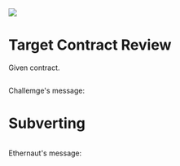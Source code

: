 
<img src="https://ethernaut.openzeppelin.com/imgs/BigLevel22.svg">


# Target Contract Review

Given contract.

```solidity

```

Challemge's message:

> 

# Subverting

```solidty

```

Ethernaut's message:

>

